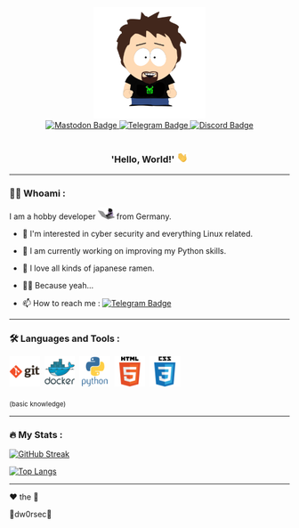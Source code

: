 <div id="header" align="center">
  <img src="https://github.com/dw0rsec/dw0rsec/blob/main/pictures/dw0rsec.png" width="200"/>
  <div id="badges">
    <a href="https://infosec.exchange/@dw0rsec">
      <img src="https://img.shields.io/badge/Mastodon-5c4de3?logo=mastodon&logoColor=white&style=for-the-badge" alt="Mastodon Badge">
    </a>
    <a href="https://t.me/dw0rsec">
      <img src="https://img.shields.io/badge/Telegram-1c93e3?logo=telegram&logoColor=white&style=for-the-badge" alt="Telegram Badge">
    </a>
    <a href="https://discord.com/users/1200902679006818326">
      <img src="https://img.shields.io/badge/Discord-404eed?logo=discord&logoColor=white&style=for-the-badge" alt="Discord Badge">
    </a>
  </div>
  <img src="https://komarev.com/ghpvc/?username=dw0rsec&style=flat-square&color=blue" alt=""/>
  <h3>
    'Hello, World!'
    <img src="https://github.com/dw0rsec/dw0rsec/blob/main/pictures/wave.gif" width="20px"/>
  </h3>
</div>

---

### :man_technologist: Whoami :

I am a hobby developer <img src="https://github.com/dw0rsec/dw0rsec/blob/main/pictures/cat.gif" width="30"> from Germany.

- :telescope: I'm interested in cyber security and everything Linux related.

- :seedling: I am currently working on improving my Python skills.

- :ramen: I love all kinds of japanese ramen.

- :pirate_flag: Because yeah...

- :mailbox: How to reach me : [![Telegram Badge](https://img.shields.io/badge/-dw0rsec-1c93e3?style=flat&logo=Telegram&logoColor=white)](https://t.me/dw0rsec)

---

### :hammer_and_wrench: Languages and Tools : 

<div>
  <img src="https://github.com/dw0rsec/dw0rsec/blob/main/pictures/git.svg" title="Git" alt="Git" width="55" height="55"/>&nbsp;
  <img src="https://github.com/dw0rsec/dw0rsec/blob/main/pictures/docker.svg" title="Docker" alt="Docker" width="55" height="55"/>&nbsp;
  <img src="https://github.com/dw0rsec/dw0rsec/blob/main/pictures/python.svg" title="Python" alt="Python" width="55" height="55"/>&nbsp;
  <img src="https://github.com/dw0rsec/dw0rsec/blob/main/pictures/html5.svg" title="HTML5" alt="HTML5" width="55" height="55"/>&nbsp;
  <img src="https://github.com/dw0rsec/dw0rsec/blob/main/pictures/css3.svg" title="CSS3" alt="CSS3" width="55" height="55"/>&nbsp;
</div>

<sub>(basic knowledge)</sub>

---

### :fire: My Stats :

[![GitHub Streak](https://streak-stats.demolab.com/?user=dw0rsec&theme=midnight-purple&mode=weekly&background=000000)](https://git.io/streak-stats)

[![Top Langs](https://github-readme-stats.vercel.app/api/top-langs/?username=dw0rsec&layout=compact&theme=midnight-purple&hide=vim+script)](https://github.com/anuraghazra/github-readme-stats)

---

:heart: the :shell:

:space_invader:dw0rsec:space_invader:
